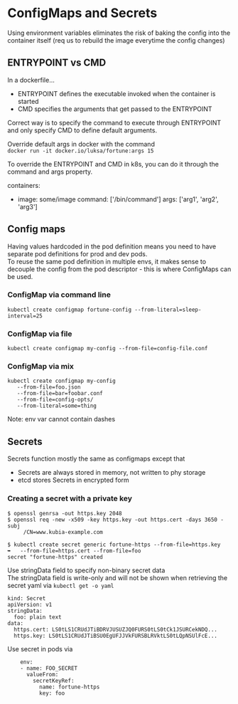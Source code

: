 # ConfigMaps and Secrets

Using environment variables eliminates the risk of baking the config into the container itself (req us to rebuild the image everytime the config changes)  

## ENTRYPOINT vs CMD
In a dockerfile...

* ENTRYPOINT defines the executable invoked when the container is started
* CMD specifies the arguments that get passed to the ENTRYPOINT

Correct way is to specify the command to execute through ENTRYPOINT and only specify CMD to define default arguments.  

Override default args in docker with the command  
`docker run -it docker.io/luksa/fortune:args 15`

To override the ENTRYPOINT and CMD in k8s, you can do it through the command and args property.  

containers:
- image: some/image
  command: ['/bin/command']
  args: ['arg1', 'arg2', 'arg3']

## Config maps

Having values hardcoded in the pod definition means you need to have separate pod definitions for prod and dev pods.  
To reuse the same pod definition in multiple envs, it makes sense to decouple the config from the pod descriptor - this is where ConfigMaps can be used.

### ConfigMap via command line
`kubectl create configmap fortune-config --from-literal=sleep-interval=25`
### ConfigMap via file
`kubectl create configmap my-config --from-file=config-file.conf`
### ConfigMap via mix
```
kubectl create configmap my-config  
   --from-file=foo.json                     
   --from-file=bar=foobar.conf              
   --from-file=config-opts/                 
   --from-literal=some=thing                
```
Note: env var cannot contain dashes

## Secrets

Secrets function mostly the same as configmaps except that
* Secrets are always stored in memory, not written to phy storage
* etcd stores Secrets in encrypted form

### Creating a secret with a private key

```
$ openssl genrsa -out https.key 2048
$ openssl req -new -x509 -key https.key -out https.cert -days 3650 -subj
     /CN=www.kubia-example.com
```
```
$ kubectl create secret generic fortune-https --from-file=https.key
➥   --from-file=https.cert --from-file=foo
secret "fortune-https" created

```
Use stringData field to specify non-binary secret data  
The stringData field is write-only and will not be shown when retrieving the secret yaml via `kubectl get -o yaml`
```
kind: Secret
apiVersion: v1
stringData:                                    
  foo: plain text                              
data:
  https.cert: LS0tLS1CRUdJTiBDRVJUSUZJQ0FURS0tLS0tCk1JSURCekNDQ...
  https.key: LS0tLS1CRUdJTiBSU0EgUFJJVkFURSBLRVktLS0tLQpNSUlFcE...
```
Use secret in pods via
```
    env:
    - name: FOO_SECRET
      valueFrom:                   
        secretKeyRef:              
          name: fortune-https      
          key: foo                       
```
